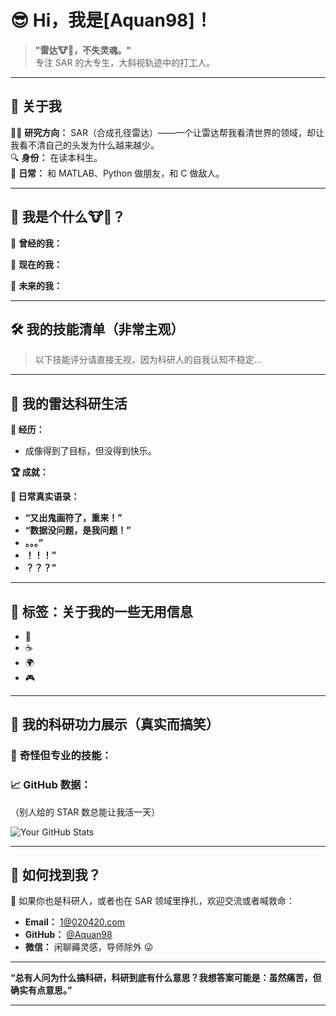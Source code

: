 # 😎 **Hi，我是[Aquan98]！**

> **"雷达🐮🐎，不失灵魂。"**  
> 专注 SAR 的大专生，大斜视轨迹中的打工人。

---

## 🌌 **关于我**

👨‍💻 **研究方向：** SAR（合成孔径雷达）——一个让雷达帮我看清世界的领域，却让我看不清自己的头发为什么越来越少。  
🔍 **身份：** 在读本科生。  
🎯 **日常：** 和 MATLAB、Python 做朋友，和 C 做敌人。

---

## 🤖 **我是个什么🐮🐎？**

🌟 **曾经的我：**  

🌟 **现在的我：**  

🌟 **未来的我：**  

---

## 🛠 **我的技能清单（非常主观）**

> 以下技能评分请直接无视，因为科研人的自我认知不稳定...

---

## 🤡 **我的雷达科研生活**

**🎯 经历：**  
- 成像得到了目标，但没得到快乐。  

**🏆 成就：**  


**📜 日常真实语录：**  
- **“又出鬼画符了，重来！”**  
- **“数据没问题，是我问题！”**
- **。。。”** 
- **！！！”**
- **？？？”** 

---

## 🐯 **标签：关于我的一些无用信息**

- 🚀  
- ☕ 
- 🌍
- 🎮

---

## 🎨 **我的科研功力展示（真实而搞笑）**

### 🧰 **奇怪但专业的技能：**


### 📈 **GitHub 数据：**
（别人给的 STAR 数总能让我活一天）

![Your GitHub Stats](https://github-readme-stats.vercel.app/api?username=Aquan98&show_icons=true&theme=radical)  

---

## 💌 **如何找到我？**

📧 如果你也是科研人，或者也在 SAR 领域里挣扎，欢迎交流或者喊救命：  
- **Email：** 1@020420.com  
- **GitHub：** [@Aquan98](https://github.com/Aquan98)  
- **微信：** 闲聊薅灵感，导师除外 😜  

---

**“总有人问为什么搞科研，科研到底有什么意思？我想答案可能是：虽然痛苦，但确实有点意思。”**  

---
